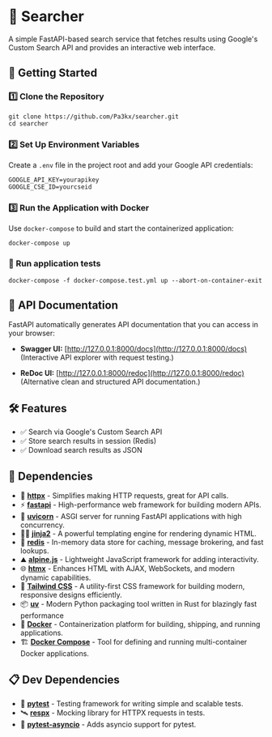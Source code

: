 # 🔎 Searcher

A simple FastAPI-based search service that fetches results using Google's Custom Search API and provides an interactive web interface.

## 🚀 Getting Started

### 1️⃣ Clone the Repository

    git clone https://github.com/Pa3kx/searcher.git
    cd searcher

### 2️⃣ Set Up Environment Variables

Create a `.env` file in the project root and add your Google API credentials:

    GOOGLE_API_KEY=yourapikey
    GOOGLE_CSE_ID=yourcseid

### 3️⃣ Run the Application with Docker

Use `docker-compose` to build and start the containerized application:

    docker-compose up

###  🧪 Run application tests
    docker-compose -f docker-compose.test.yml up --abort-on-container-exit


## 📖 API Documentation

FastAPI automatically generates API documentation that you can access in your browser:

- **Swagger UI:** [http://127.0.0.1:8000/docs](http://127.0.0.1:8000/docs)  
  (Interactive API explorer with request testing.)

- **ReDoc UI:** [http://127.0.0.1:8000/redoc](http://127.0.0.1:8000/redoc)  
  (Alternative clean and structured API documentation.)


## 🛠️ Features

- ✅ Search via Google's Custom Search API
- ✅ Store search results in session (Redis)
- ✅ Download search results as JSON

## 📜 Dependencies

- 📡 **[httpx](https://github.com/encode/httpx)** - Simplifies making HTTP requests, great for API calls.
- ⚡ **[fastapi](https://github.com/fastapi/fastapi)** - High-performance web framework for building modern APIs.
- 🦄 **[uvicorn](https://github.com/encode/uvicorn)** - ASGI server for running FastAPI applications with high concurrency.
- 🐱‍👤 **[jinja2](https://github.com/pallets/jinja)** - A powerful templating engine for rendering dynamic HTML.
- 🎲 **[redis](https://github.com/redis/redis)** - In-memory data store for caching, message brokering, and fast lookups.
- ⛰️ **[alpine.js](https://github.com/alpinejs/alpine)** - Lightweight JavaScript framework for adding interactivity.
- 🌐 **[htmx](https://github.com/bigskysoftware/htmx)** - Enhances HTML with AJAX, WebSockets, and modern dynamic capabilities.
- 🎨 **[Tailwind CSS](https://github.com/tailwindlabs/tailwindcss)** - A utility-first CSS framework for building modern, responsive designs efficiently.
- 📦 **[uv](https://github.com/astral-sh/uvt)** - Modern Python packaging tool written in Rust for blazingly fast performance
- 🐳 **[Docker](https://github.com/docker/docker-ce)** - Containerization platform for building, shipping, and running applications.
- 🏗️ **[Docker Compose](https://github.com/docker/compose)** - Tool for defining and running multi-container Docker applications.

## 📋 Dev Dependencies

- 🧪 **[pytest](https://github.com/pytest-dev/pytest)** - Testing framework for writing simple and scalable tests.  
- 🛰️ **[respx](https://github.com/lundberg/respx)** - Mocking library for HTTPX requests in tests.  
- 🔀 **[pytest-asyncio](https://github.com/pytest-dev/pytest-asyncio)** - Adds asyncio support for pytest.  
